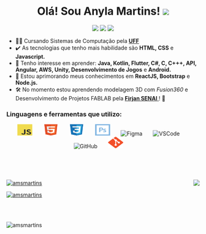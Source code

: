 <!--
**amsmartins/amsmartins** is a ✨ _special_ ✨ repository because its `README.md` (this file) appears on your GitHub profile.

<!-- INTRO -->
<h1 align="center">Olá! Sou Anyla Martins! <img src="https://raw.githubusercontent.com/iampavangandhi/iampavangandhi/master/gifs/Hi.gif" width="30px"></h1>


<!-- CONTATO -->
<p align="center">
<a href="https://github.com/amsmartins">
<img src="https://img.shields.io/badge/github-%23100000.svg?&style=for-the-badge&logo=github&logoColor=white&link=mailto:https://github.com/amsmartins"></a>   
<a href="mailto:anylamartins@id.uff.br">
<img src="https://img.shields.io/badge/gmail-D14836?&style=for-the-badge&logo=gmail&logoColor=white&link=mailto:anylamartins@id.uff.br"></a>
<a href="https://www.linkedin.com/in/amsmartins">
<img src="https://img.shields.io/badge/linkedin-%230077B5.svg?&style=for-the-badge&logo=linkedin&logoColor=white&link=mailto:https://www.linkedin.com/in/amsmartins/"></a></p>


<!-- SOBRE SIM -->
- 👨‍🎓 Cursando Sistemas de Computação pela <a href="https://www.uff.br/?q=curso/tecnologia-em-sistemas-de-computacao-ead/1122221/tecnologico/niteroi">**UFF**</a>
- ✔️ As tecnologias que tenho mais habilidade são **HTML, CSS** e **Javascript.**
- 🎯 Tenho interesse em aprender: **Java, Kotlin, Flutter, C#, C, C+++, API, Angular, AWS, Unity, Desenvolvimento de Jogos**  e **Android.**
- 🔭 Estou aprimorando meus conhecimentos em **ReactJS, Bootstrap**  e **Node.js.**
- 🛠 No momento estou aprendendo modelagem 3D com *Fusion360* e Desenvolvimento de Projetos FABLAB pela <a href="https://www.fablabs.io/labs/fablabcaxias">**Firjan SENAI** </a>! 🌳


<!-- SKILLS -->
<h3>Linguagens e ferramentas que utilizo:</h3>
<div align="center" style="display: inline-block">
<img height="30" width="40" src="https://raw.githubusercontent.com/devicons/devicon/master/icons/javascript/javascript-original.svg" alt="Javascript">
&nbsp;&nbsp;&nbsp;&nbsp;&nbsp;
<img height="30" width="40" src="https://raw.githubusercontent.com/devicons/devicon/master/icons/html5/html5-original.svg" alt="HTML5">
&nbsp;&nbsp;&nbsp;&nbsp;&nbsp;
<img height="30" width="40" src="https://raw.githubusercontent.com/devicons/devicon/master/icons/css3/css3-original.svg" alt="CSS3">
&nbsp;&nbsp;&nbsp;&nbsp;&nbsp;
<img height="30" width="40" src="https://raw.githubusercontent.com/devicons/devicon/master/icons/photoshop/photoshop-line.svg" alt="Photoshop"/>
&nbsp;&nbsp;&nbsp;&nbsp;&nbsp;
<img height="30" width="40" src="https://www.vectorlogo.zone/logos/figma/figma-icon.svg" alt="Figma"/>
&nbsp;&nbsp;&nbsp;&nbsp;&nbsp;
<img height="30" width="40" src="https://cdn.jsdelivr.net/gh/devicons/devicon/icons/vscode/vscode-original.svg" alt="VSCode"/>
&nbsp;&nbsp;&nbsp;&nbsp;&nbsp;
<img height="30" width="40" src="https://cdn.jsdelivr.net/gh/devicons/devicon/icons/github/github-original.svg" alt="GitHub"/>
&nbsp;&nbsp;&nbsp;&nbsp;&nbsp;
<img height="30" width="40" src="https://raw.githubusercontent.com/devicons/devicon/master/icons/git/git-original.svg" alt="Git"/>
&nbsp;&nbsp;&nbsp;&nbsp;&nbsp;
</div>

<br><br><br>

<!--  GIF -->
<div> 
<p><img align="right" height="300" src="https://user-images.githubusercontent.com/89283901/169613801-728bd39e-b940-4735-926b-bab160fc426c.png"/></p>
    
 <!-- STATS-->  
<a href="https://github.com/amsmartins">   
<p><img height="140em" src="https://github-readme-stats.vercel.app/api?username=amsmartins&show_icons=true&theme=kacho_ga&include_all_commits=true&count_private=true" alt="amsmartins"/></p>
<p><img height="140em" src="https://github-readme-stats.vercel.app/api/top-langs/?username=amsmartins&layout=compact&langs_count=7&theme=kacho_ga" alt="amsmartins" /></p>
</a></div>
    

<br><br>

<!-- VISITAS -->
<p align="left"> <img src="https://komarev.com/ghpvc/?username=amsmartins&label=Profile%20views&color=blue&style=flat" alt="amsmartins" /> </p>


